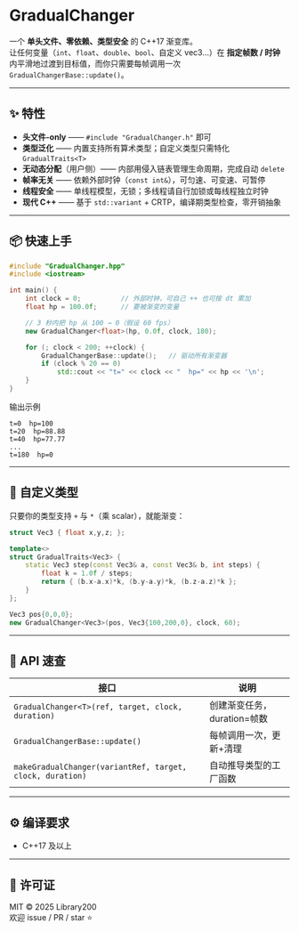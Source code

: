 # GradualChanger

一个 **单头文件、零依赖、类型安全** 的 C++17 渐变库。  
让任何变量（`int`、`float`、`double`、`bool`、自定义 vec3…）在 **指定帧数 / 时钟** 内平滑地过渡到目标值，而你只需要每帧调用一次 `GradualChangerBase::update()`。

---

## ✨ 特性

- **头文件-only** —— `#include "GradualChanger.h"` 即可  
- **类型泛化** —— 内置支持所有算术类型；自定义类型只需特化 `GradualTraits<T>`  
- **无动态分配**（用户侧）—— 内部用侵入链表管理生命周期，完成自动 `delete`  
- **帧率无关** —— 依赖外部时钟（`const int&`），可匀速、可变速、可暂停  
- **线程安全** —— 单线程模型，无锁；多线程请自行加锁或每线程独立时钟  
- **现代 C++** —— 基于 `std::variant` + CRTP，编译期类型检查，零开销抽象

---

## 📦 快速上手

```cpp
#include "GradualChanger.hpp"
#include <iostream>

int main() {
    int clock = 0;          // 外部时钟，可自己 ++ 也可按 dt 累加
    float hp = 100.0f;      // 要被渐变的变量

    // 3 秒内把 hp 从 100 → 0（假设 60 fps）
    new GradualChanger<float>(hp, 0.0f, clock, 180);

    for (; clock < 200; ++clock) {
        GradualChangerBase::update();   // 驱动所有渐变器
        if (clock % 20 == 0)
            std::cout << "t=" << clock << "  hp=" << hp << '\n';
    }
}
```

输出示例  
```
t=0  hp=100
t=20  hp=88.88
t=40  hp=77.77
...
t=180  hp=0
```

---

## 🧩 自定义类型

只要你的类型支持 `+` 与 `*`（乘 scalar），就能渐变：

```cpp
struct Vec3 { float x,y,z; };

template<>
struct GradualTraits<Vec3> {
    static Vec3 step(const Vec3& a, const Vec3& b, int steps) {
        float k = 1.0f / steps;
        return { (b.x-a.x)*k, (b.y-a.y)*k, (b.z-a.z)*k };
    }
};

Vec3 pos{0,0,0};
new GradualChanger<Vec3>(pos, Vec3{100,200,0}, clock, 60);
```

---

## 🧪 API 速查

| 接口 | 说明 |
|---|---|
| `GradualChanger<T>(ref, target, clock, duration)` | 创建渐变任务，duration=帧数 |
| `GradualChangerBase::update()` | 每帧调用一次，更新+清理 |
| `makeGradualChanger(variantRef, target, clock, duration)` | 自动推导类型的工厂函数 |

---

## ⚙️ 编译要求

- C++17 及以上  

---

## 📄 许可证

MIT © 2025 Library200  
欢迎 issue / PR / star ⭐
